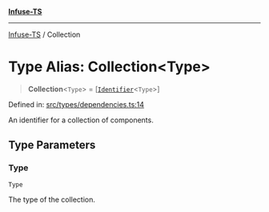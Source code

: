[**Infuse-TS**](../README.md)

***

[Infuse-TS](../README.md) / Collection

# Type Alias: Collection\<Type\>

> **Collection**\<`Type`\> = \[[`Identifier`](Identifier.md)\<`Type`\>\]

Defined in: [src/types/dependencies.ts:14](https://github.com/D-Kay6/Infuse-TS/blob/1387e3f339bea91025c5da407e0b7dff28feffb5/src/types/dependencies.ts#L14)

An identifier for a collection of components.

## Type Parameters

### Type

`Type`

The type of the collection.
